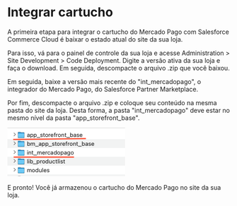 # Integrar cartucho

A primeira etapa para integrar o cartucho do Mercado Pago com Salesforce Commerce Cloud é baixar o estado atual do site da sua loja. 

Para isso, vá para o painel de controle da sua loja e acesse Administration > Site Development > Code Deployment. Digite a versão ativa da sua loja e faça o download. Em seguida, descompacte o arquivo .zip que você baixou.

Em seguida, baixe a versão mais recente do "int_mercadopago", o integrador do Mercado Pago, do Salesforce Partner Marketplace.

Por fim, descompacte o arquivo .zip e coloque seu conteúdo na mesma pasta do site da loja. Desta forma, a pasta "int_mercadopago" deve estar no mesmo nível da pasta "app_storefront_base".

![Como salvar o cartucho do Mercado Pago](/images/salesforce/folders.png "Como salvar o cartucho do Mercado Pago")

E pronto! Você já armazenou o cartucho do Mercado Pago no site da sua loja.
